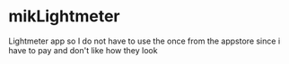 # mikLightmeter
Lightmeter app so I do not have to use the once from the appstore since i have to pay and don't like how they look
